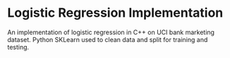 # Logistic Regression Implementation
An implementation of logistic regression in C++ on UCI bank marketing dataset. Python SKLearn used to clean data and split for training and testing.
